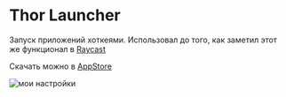 # Thor Launcher

Запуск приложений хоткеями. Использовал до того, как заметил этот же функционал в [Raycast](raycast.md)

Скачать можно в [AppStore](https://apps.apple.com/en/app/thor-launcher/id1120999687?l=ru&mt=12)

![мои настройки](https://i.imgur.com/Dxft4Bm.png)
